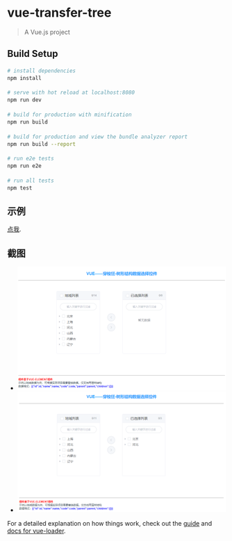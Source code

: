 # vue-transfer-tree

> A Vue.js project

## Build Setup

``` bash
# install dependencies
npm install

# serve with hot reload at localhost:8080
npm run dev

# build for production with minification
npm run build

# build for production and view the bundle analyzer report
npm run build --report

# run e2e tests
npm run e2e

# run all tests
npm test
```
## 示例
[点我](http://zangzangah.github.io/vue-tree-transfer/docs/index.html).

## 截图

- ![预览1]( vue-tree-transfer-1.png)
- ![预览2]( vue-tree-transfer-2.png)

For a detailed explanation on how things work, check out the [guide](http://vuejs-templates.github.io/webpack/) and [docs for vue-loader](http://vuejs.github.io/vue-loader).
